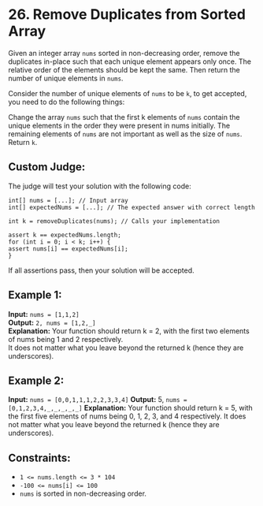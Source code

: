 # 26. Remove Duplicates from Sorted Array

Given an integer array `nums` sorted in non-decreasing order, remove the duplicates in-place such that each unique element appears only once. The relative order of the elements should be kept the same. Then return the number of unique elements in `nums`.

Consider the number of unique elements of `nums` to be `k`, to get accepted, you need to do the following things:

Change the array `nums` such that the first k elements of `nums` contain the unique elements in the order they were present in nums initially. The remaining elements of `nums` are not important as well as the size of `nums`.
Return `k`.

## Custom Judge:

The judge will test your solution with the following code:

```
int[] nums = [...]; // Input array
int[] expectedNums = [...]; // The expected answer with correct length

int k = removeDuplicates(nums); // Calls your implementation

assert k == expectedNums.length;
for (int i = 0; i < k; i++) {
assert nums[i] == expectedNums[i];
}
```

If all assertions pass, then your solution will be accepted.


## Example 1:

**Input:** `nums = [1,1,2]`  
**Output:** `2, nums = [1,2,_]`  
**Explanation:** Your function should return k = 2, with the first two elements of nums being 1 and 2 respectively.  
It does not matter what you leave beyond the returned k (hence they are underscores).

## Example 2:

**Input:** `nums = [0,0,1,1,1,2,2,3,3,4]`
**Output:** 5, `nums = [0,1,2,3,4,_,_,_,_,_]`
**Explanation:** Your function should return k = 5, with the first five elements of nums being 0, 1, 2, 3, and 4 respectively.
It does not matter what you leave beyond the returned k (hence they are underscores).


## Constraints:

- `1 <= nums.length <= 3 * 104`
- `-100 <= nums[i] <= 100`
- `nums` is sorted in non-decreasing order.